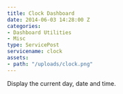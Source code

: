 ```yaml
---
title: Clock Dashboard
date: 2014-06-03 14:28:00 Z
categories:
- Dashboard Utilities
- Misc
type: ServicePost
servicename: clock
assets:
- path: "/uploads/clock.png"
---
```


Display the current day, date and time.

